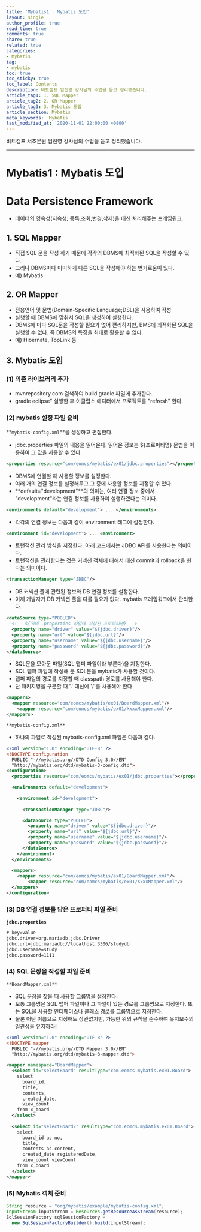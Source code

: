 ```yaml
---
title: 'Mybatis1 : Mybatis 도입'
layout: single
author_profile: true
read_time: true
comments: true
share: true
related: true
categories:
- Mybatis
tag:
- mybatis
toc: true
toc_sticky: true
toc_label: Contents
description: 비트캠프 엄진영 강사님의 수업을 듣고 정리했습니다.
article_tag1: 1. SQL Mapper
article_tag2: 2. OR Mapper
article_tag3: 3. Mybatis 도입
article_section: Mybatis
meta_keywords:  Mybatis
last_modified_at: '2020-11-01 22:00:00 +0800'
---
```


비트캠프 서초본원 엄진영 강사님의 수업을 듣고 정리했습니다.

---
# Mybatis1 : Mybatis 도입

# **Data Persistence Framework**

- 데이터의 영속성(지속성; 등록,조회,변경,삭제)을 대신 처리해주는 프레임워크.

## 1. SQL Mapper

- 직접 SQL 문을 작성 하기 때문에 각각의 DBMS에 최적화된 SQL을 작성할 수 있다.
- 그러나 DBMS마다 미미하게 다른 SQL을 작성해야 하는 번거로움이 있다.
- 예) Mybatis

## 2. OR Mapper

- 전용언어 및 문법(Domain-Specific Language;DSL)을 사용하여 작성
- 실행할 때 DBMS에 맞춰서 SQL을 생성하여 실행한다.
- DBMS에 마다 SQL문을 작성할 필요가 없어 편리하지만, BMS에 최적화된 SQL을 실행할 수 없다. 즉 DBMS의 특징을 최대로 활용할 수 없다.
- 예) Hibernate, TopLink 등

## 3. Mybatis 도입

### (1) 의존 라이브러리 추가

- mvnrepository.com 검색하여 build.gradle 파일에 추가한다.
- gradle eclipse" 실행한 후 이클립스 에디터에서 프로젝트를 "refresh" 한다.

### (2) mybatis 설정 파일 준비

**`mybatis-config.xml`**을 생성하고 편집한다.

**<Properties>**

- jdbc.properties 파일의 내용을 읽어온다. 읽어온 정보는 ${프로퍼티명} 문법을 이용하여 그 값을 사용할 수 있다.

```xml
<properties resource="com/eomcs/mybatis/ex01/jdbc.properties"></properties>
```

**<environments>**

- DBMS에 연결할 때 사용할 정보를 설정한다.
- 여러 개의 연결 정보를 설정해두고 그 중에 사용할 정보를 지정할 수 있다.
- **default="development"**의 의미는, 여러 연결 정보 중에서 "development"라는 연결 정보를 사용하여 실행하겠다는 의미다.

```xml
<environments default="development"> ... </environments>
```

- 각각의 연결 정보는 다음과 같이 environment 태그에 설정한다.

```xml
<environment id="development"> ... <environment>
```

**<transactionManager>**

- 트랜잭션 관리 방식을 지정한다. 아래 코드에서는 JDBC API를 사용한다는 의미이다.
- 트랜잭션을 관리한다는 것은 커넥션 객체에 대해서 대신 commit과 rollback을 한다는 의미이다.

```xml
<transactionManager type="JDBC"/>
```

**<dataSource>**

- DB 커넥션 풀에 관련된 정보와 DB 연결 정보를 설정한다.
- 이제 개발자가 DB 커넥션 풀을 다룰 필요가 없다.  mybatis 프레임워크에서 관리한다.

```xml
<dataSource type="POOLED">
  <!-- ${위의 .properties 파일에 저장된 프로퍼티명} -->
  <property name="driver" value="${jdbc.driver}"/>
  <property name="url" value="${jdbc.url}"/>
  <property name="username" value="${jdbc.username}"/>
  <property name="password" value="${jdbc.password}"/>
</dataSource>
```

**<mappers>**

- SQL문을 모아둔 파일(SQL 맵퍼 파일이라 부른다)을 지정한다.
- SQL 맵퍼 파일에 작성해 둔 SQL문을 mybatis가 사용할 것이다.
- 맵퍼 파일의 경로를 지정할 때 classpath 경로를 사용해야 한다.
- 단 패키지명을 구분할 때 '.' 대신에 '/'를 사용해야 한다

```xml
<mappers>
  <mapper resource="com/eomcs/mybatis/ex01/BoardMapper.xml"/>
	<mapper resource="com/eomcs/mybatis/ex01/XxxxMapper.xml"/>
</mappers>
```

`**mybatis-config.xml**`

- 하나의 파일로 작성된 mybatis-config.xml 파일은 다음과 같다.

```xml
<?xml version="1.0" encoding="UTF-8" ?>
<!DOCTYPE configuration
  PUBLIC "-//mybatis.org//DTD Config 3.0//EN"
  "http://mybatis.org/dtd/mybatis-3-config.dtd">
<configuration>
  <properties resource="com/eomcs/mybatis/ex01/jdbc.properties"></properties>

  <environments default="development">
    
    <environment id="development">
    
      <transactionManager type="JDBC"/>

      <dataSource type="POOLED">
        <property name="driver" value="${jdbc.driver}"/>
        <property name="url" value="${jdbc.url}"/>
        <property name="username" value="${jdbc.username}"/>
        <property name="password" value="${jdbc.password}"/>
      </dataSource>
    </environment>
  </environments>
 
  <mappers>
    <mapper resource="com/eomcs/mybatis/ex01/BoardMapper.xml"/>
		<mapper resource="com/eomcs/mybatis/ex01/XxxxMapper.xml"/>
  </mappers>
</configuration>
```

### (3) DB 연결 정보를 담은 프로퍼티 파일 준비

**`jdbc.properties`** 

```xml
# key=value
jdbc.driver=org.mariadb.jdbc.Driver
jdbc.url=jdbc:mariadb://localhost:3306/studydb
jdbc.username=study
jdbc.password=1111
```

### (4) SQL 문장을 작성할 파일 준비

`**BoardMapper.xml**` 

- SQL 문장을 찾을 때 사용할 그룹명을 설정한다.
- 보통 그룹명은 SQL 맵퍼 파일이나 그 파일이 있는 경로를 그룹명으로 지정한다. 또는 SQL을 사용할 인터페이스나 클래스 경로를 그룹명으로 지정한다.
- 물론 어떤 이름으로 지정해도 상관없지만, 가능한 위의 규칙을 준수하여 유지보수의 일관성을 유지하라!

```xml
<?xml version="1.0" encoding="UTF-8" ?>
<!DOCTYPE mapper
  PUBLIC "-//mybatis.org//DTD Mapper 3.0//EN"
  "http://mybatis.org/dtd/mybatis-3-mapper.dtd">

<mapper namespace="BoardMapper">
  <select id="selectBoard" resultType="com.eomcs.mybatis.ex01.Board">
    select 
      board_id,
      title,
      contents,
      created_date,
      view_count
    from x_board
  </select>
  
  <select id="selectBoard2" resultType="com.eomcs.mybatis.ex01.Board">
    select 
      board_id as no,
      title,
      contents as content,
      created_date registeredDate,
      view_count viewCount
    from x_board
  </select>
</mapper>
```

### (5) Mybatis 객체 준비

```java
String resource = "org/mybatis/example/mybatis-config.xml";
InputStream inputStream = Resources.getResourceAsStream(resource);
SqlSessionFactory sqlSessionFactory =
  new SqlSessionFactoryBuilder().build(inputStream);
```